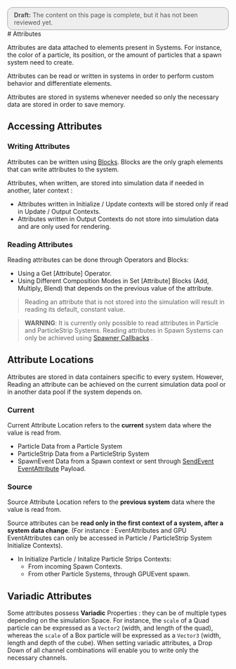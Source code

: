 <div style="border: solid 1px #999; border-radius:12px; background-color:#EEE; padding: 8px; padding-left:14px; color: #555; font-size:14px;"><b>Draft:</b> The content on this page is complete, but it has not been reviewed yet.</div>
# Attributes

Attributes are data attached to elements present in Systems. For instance, the color of a particle, its position, or the amount of particles that a spawn system need to create.

Attributes can be read or written in systems in order to perform custom behavior and differentiate elements.

Attributes are stored in systems whenever needed so only the necessary data are stored in order to save memory. 

## Accessing Attributes

### Writing Attributes

Attributes can be written using [Blocks](Blocks.md). Blocks are the only graph elements that can write attributes to the system.

Attributes, when written, are stored into simulation data if needed in another, later context :

* Attributes written in Initialize / Update contexts will be stored only if read in Update / Output Contexts.
* Attributes written in Output Contexts do not store into simulation data and are only used for rendering.

### Reading Attributes

Reading attributes can be done through Operators and Blocks:

* Using a Get [Attribute] Operator.
* Using Different Composition Modes in Set [Attribute] Blocks (Add, Multiply, Blend) that depends on the previous value of the attribute.

> Reading an attribute that is not stored into the simulation will result in reading its default, constant value.

> **WARNING**: It is currently only possible to read attributes in Particle and ParticleStrip Systems. Reading attributes in Spawn Systems can only be achieved using [Spawner Callbacks](SpawnerCallbacks.md) .

## Attribute Locations

Attributes are stored in data containers specific to every system. However, Reading an attribute can be achieved on the current simulation data pool or in another data pool if the system depends on.

### Current

Current Attribute Location refers to the **current** system data where the value is read from. 

* Particle Data from a Particle System
* ParticleStrip Data from a ParticleStrip System
* SpawnEvent Data from a Spawn context or sent through [SendEvent](https://docs.unity3d.com/2019.2/Documentation/ScriptReference/Experimental.VFX.VisualEffect.SendEvent.html) [EventAttribute](https://docs.unity3d.com/2019.2/Documentation/ScriptReference/Experimental.VFX.VFXEventAttribute.html) Payload.

### Source

Source Attribute Location refers to the **previous system** data where the value is read from. 

Source attributes can be **read only in the first context of a system, after a system data change**. (For instance : EventAttributes and GPU EventAttributes can only be accessed in Particle / ParticleStrip System Initialize Contexts).

* In Initialize Particle / Initalize Particle Strips Contexts:
  * From incoming Spawn Contexts.
  * From other Particle Systems, through GPUEvent spawn.

## Variadic Attributes

Some attributes possess **Variadic** Properties : they can be of multiple types depending on the simulation Space. For instance, the `scale` of a Quad particle can be expressed as a `Vector2` (width, and length of the quad), whereas the `scale` of a Box particle will be expressed as a `Vector3` (width, length and depth of the cube). When setting variadic attributes, a Drop Down of all channel combinations will enable you to write only the necessary channels.